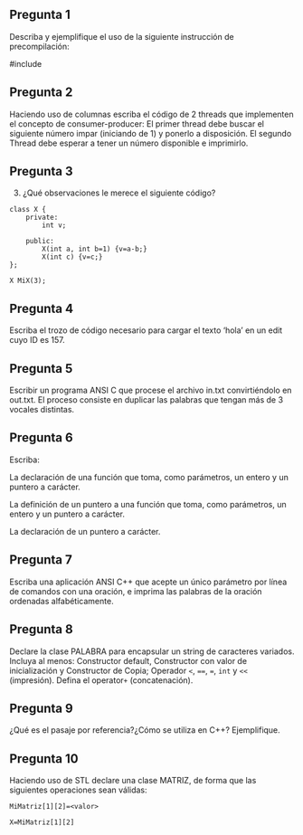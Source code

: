 ## Pregunta 1

Describa y ejemplifique el uso de la siguiente instrucción de precompilación:

#include

## Pregunta 2
Haciendo uso de columnas escriba el código de 2 threads que implementen el concepto de consumer-producer: El primer thread debe buscar el siguiente número impar (iniciando de 1) y ponerlo a disposición. El segundo Thread debe esperar a tener un número disponible e imprimirlo.

## Pregunta 3
3) ¿Qué observaciones le merece el siguiente código?

```
class X {
    private:
        int v;

    public:
        X(int a, int b=1) {v=a-b;}
        X(int c) {v=c;}
};

X MiX(3);
```

## Pregunta 4
Escriba el trozo de código necesario para cargar el texto ‘hola’ en un edit cuyo ID es 157.

## Pregunta 5
Escribir un programa ANSI C que procese el archivo in.txt convirtiéndolo en out.txt. El proceso consiste en duplicar las palabras que tengan más de 3 vocales distintas.

## Pregunta 6
Escriba:

La declaración de una función que toma, como parámetros, un entero y un puntero a carácter.

La definición de un puntero a una función que toma, como parámetros, un entero y un puntero a carácter.

La declaración de un puntero a carácter.

## Pregunta 7
Escriba una aplicación ANSI C++ que acepte un único parámetro por línea de comandos con una oración, e imprima las palabras de la oración ordenadas alfabéticamente.

## Pregunta 8
Declare la clase PALABRA para encapsular un string de caracteres variados. Incluya al menos: Constructor default, Constructor con valor de inicialización y Constructor de Copia; Operador ``<``, ``==``, ``=``, ``int`` y ``<<`` (impresión). Defina el operator``+`` (concatenación).

## Pregunta 9
¿Qué es el pasaje por referencia?¿Cómo se utiliza en C++? Ejemplifique.

## Pregunta 10
Haciendo uso de STL declare una clase MATRIZ, de forma que las siguientes operaciones sean válidas:

```
MiMatriz[1][2]=<valor>

X=MiMatriz[1][2]
```

